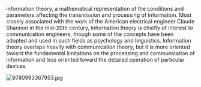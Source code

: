 information theory, a mathematical representation of the conditions and parameters affecting the transmission and processing of information.
Most closely associated with the work of the American electrical engineer Claude Shannon in the mid-20th century, 
information theory is chiefly of interest to communication engineers, though some of the concepts have been adopted and used in such fields as psychology and linguistics. 
Information theory overlaps heavily with communication theory, but it is more oriented toward the fundamental limitations on the processing and communication of information and less oriented toward the detailed operation of particular devices

![9780993367953.jpg](..%2F..%2FOneDrive%2FPictures%2F9780993367953.jpg)